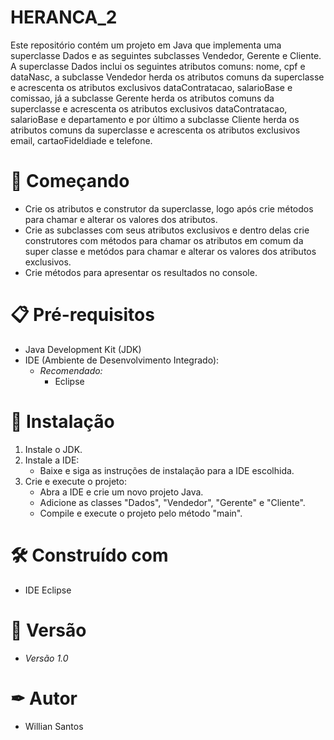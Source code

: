 # HERANCA_2

Este repositório contém um projeto em Java que implementa uma superclasse Dados e as seguintes subclasses Vendedor, Gerente e Cliente. A superclasse Dados inclui os seguintes atributos comuns: nome, cpf e dataNasc, a subclasse Vendedor herda os atributos comuns da superclasse e acrescenta os atributos exclusivos dataContratacao, salarioBase e comissao, já a subclasse Gerente herda os atributos comuns da superclasse e acrescenta os atributos exclusivos dataContratacao, salarioBase e departamento e por último a subclasse Cliente herda os atributos comuns da superclasse e acrescenta os atributos exclusivos email, cartaoFideldiade e telefone.

# 🚀 Começando

- Crie os atributos e construtor da superclasse, logo após crie métodos para chamar e alterar os valores dos atributos.
- Crie as subclasses com seus atributos exclusivos e dentro delas crie construtores com métodos para chamar os atributos em comum da super classe e metódos para chamar e alterar os valores dos atributos exclusivos.
- Crie métodos para apresentar os resultados no console.

# 📋 Pré-requisitos

- Java Development Kit (JDK)
- IDE (Ambiente de Desenvolvimento Integrado):
  - *Recomendado:*
    - Eclipse

# 🔧 Instalação

1. Instale o JDK.
2. Instale a IDE:
   - Baixe e siga as instruções de instalação para a IDE escolhida.
3. Crie e execute o projeto:
   - Abra a IDE e crie um novo projeto Java.
   - Adicione as classes "Dados", "Vendedor", "Gerente" e "Cliente".
   - Compile e execute o projeto pelo método "main".

# 🛠 Construído com 

- IDE Eclipse

# 📌 Versão

- *Versão 1.0*

# ✒ Autor

- Willian Santos

